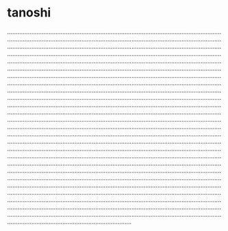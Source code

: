 # tanoshi
................................................................................................................................................................................................................................................................................................................................................................................................................................................................................................................................................................................................................................................................................................................................................................................................................................................................................................................................................................................................................................................................................................................................................................................................................................................................................................................................................................................................................................................................................................................................................................................................................................................................................................................................................................................................................................................................................................................................................................................................................................................................................................................................................................................................................................................................................................................................................................................................................................................................................................................................................................................................................................................................................................................................................................................................................................................................................................................................................................................................................................................................................................................................................................................................................................................................................................................................................................................................................................